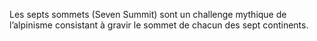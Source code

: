 Les septs sommets (Seven Summit) sont un challenge mythique de l’alpinisme consistant à gravir le sommet de chacun des sept continents.  
